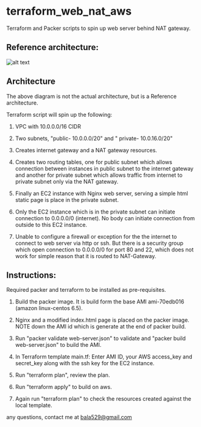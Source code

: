 # terraform_web_nat_aws
Terraform and Packer scripts to spin up web server behind NAT gateway.

## Reference architecture:
![alt text](http://docs.aws.amazon.com/AmazonVPC/latest/UserGuide/images/nat-gateway-diagram.png "Logo Title Text 1")

## Architecture

The above diagram is not the actual architecture, but is a Reference architecture.

Terraform script will spin up the following:

1) VPC with 10.0.0.0/16 CIDR

2) Two subnets, "public- 10.0.0.0/20" and " private- 10.0.16.0/20"

3) Creates internet gateway and a NAT gateway resources.

4) Creates two routing tables, one for public subnet which allows connection between instances in public subnet to the internet gateway and another for private subnet which allows traffic from internet to private subnet only via the NAT gateway.  

5) Finally an EC2 instance with Nginx web server, serving a simple html static page is place in the private subnet.

6) Only the EC2 instance which is in the private subnet can initiate connection to 0.0.0.0/0 (internet). No body can initiate connection from outside to this EC2 instance.

7) Unable to configure a firewall or exception for the the internet to connect to web server via http or ssh. But there is a security group which open connection to 0.0.0.0/0 for port 80 and 22, which does not work for simple reason that it is routed to NAT-Gateway.


## Instructions:

Required packer and terraform to be installed as pre-requisites.

1) Build the packer image. It is build form the base AMI ami-70edb016 (amazon linux-centos 6.5).

2) Nginx and a modified index.html page is placed on the packer image. NOTE down the AMI id which is generate at the end of packer build.

3) Run "packer validate web-server.json" to validate and "packer build web-server.json" to build the AMI.

4) In Terraform template main.tf: Enter AMI ID, your AWS access_key and secret_key along with the ssh key for the EC2 instance.

5) Run "terraform plan", review the plan.

6) Run "terraform apply" to build on aws.

7) Again run "terraform plan" to check the resources created against the local template.


any questions, contact me at bala529@gmail.com
